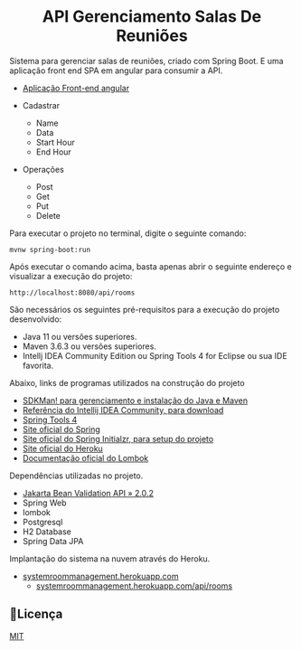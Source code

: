 <h1 align="center">API Gerenciamento Salas De Reuniões</h1>

Sistema para gerenciar salas de reuniões, criado com Spring Boot. E uma aplicação front end SPA em angular para consumir a API.

* [Aplicação Front-end angular](https://github.com/AAndersonSantos/Front-End-Room-Management)

* Cadastrar 
  * Name 
  * Data 
  * Start Hour
  * End Hour
* Operações 
  * Post
  * Get
  * Put
  * Delete

Para executar o projeto no terminal, digite o seguinte comando:

```shell script
mvnw spring-boot:run 
```

Após executar o comando acima, basta apenas abrir o seguinte endereço e visualizar a execução do projeto:

```
http://localhost:8080/api/rooms
```

São necessários os seguintes pré-requisitos para a execução do projeto desenvolvido:

* Java 11 ou versões superiores.
* Maven 3.6.3 ou versões superiores.
* Intellj IDEA Community Edition ou Spring Tools 4 for Eclipse ou sua IDE favorita.

Abaixo, links de programas utilizados na construção do projeto 

* [SDKMan! para gerenciamento e instalação do Java e Maven](https://sdkman.io/)
* [Referência do Intellij IDEA Community, para download](https://www.jetbrains.com/idea/download)
* [Spring Tools 4](https://spring.io/tools)
* [Site oficial do Spring](https://spring.io/)
* [Site oficial do Spring Initialzr, para setup do projeto](https://start.spring.io/)
* [Site oficial do Heroku](https://www.heroku.com/)
* [Documentação oficial do Lombok](https://projectlombok.org/)

Dependências utilizadas no projeto.
* [Jakarta Bean Validation API » 2.0.2](https://mvnrepository.com/artifact/jakarta.validation/jakarta.validation-api/2.0.2)
* Spring Web
* lombok
* Postgresql
* H2 Database
* Spring Data JPA


Implantação do sistema na nuvem através do Heroku.
  * [systemroommanagement.herokuapp.com](https://systemroommanagement.herokuapp.com)
    * [systemroommanagement.herokuapp.com/api/rooms](https://systemroommanagement.herokuapp.com/api/rooms)


## **📝Licença**

 [MIT](https://github.com/AAndersonSantos/Room-Management/blob/main/LICENSE) 


